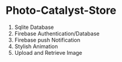 # Photo-Catalyst-Store

1. Sqlite Database
2. Firebase Authentication/Database
3. Firebase push Notification
4. Stylish Animation
5. Upload and Retrieve Image
